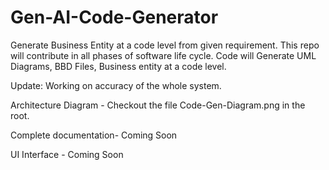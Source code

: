 # Gen-AI-Code-Generator
Generate Business Entity at a code level from given requirement. This repo will contribute in all phases of software life cycle. Code will Generate UML Diagrams, BBD Files, Business entity at a code level.

Update: Working on accuracy of the whole system. 

Architecture Diagram - Checkout the file Code-Gen-Diagram.png in the root.

Complete documentation- Coming Soon

UI Interface - Coming Soon
